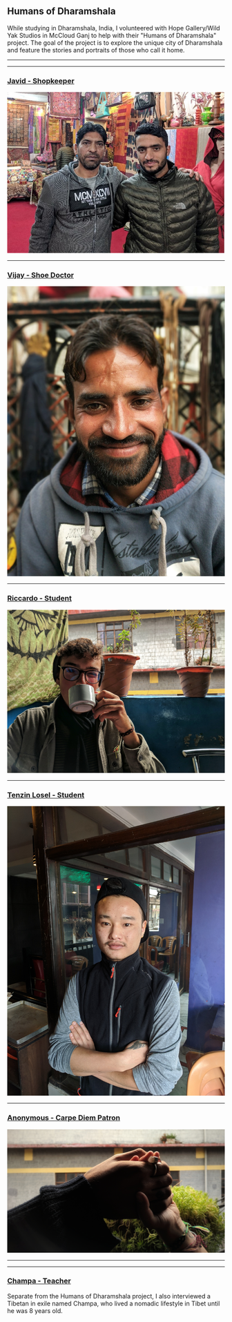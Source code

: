 ## Humans of Dharamshala
While studying in Dharamshala, India, I volunteered with Hope Gallery/Wild Yak Studios in McCloud Ganj to help with their "Humans of Dharamshala" project. The goal of the project is to explore the unique city of Dharamshala and feature the stories and portraits of those who call it home. 

---
---

### [Javid - Shopkeeper](/javid.md)
![Javid](images/javid.jpg)

---

### [Vijay - Shoe Doctor](/vijay.md)
![Vijay](images/vijay1.jpg)

---

### [Riccardo - Student](/riccardo.md)
![Riccardo](images/riccardo.jpeg)

---

### [Tenzin Losel - Student](/tenzin_losel.md)
![Tenzin Losel](images/tenzin-losel.jpg)

---

### [Anonymous - Carpe Diem Patron](/carpe_diem.md)
![anonymous](images/carpe-diem.jpeg)

---
---

### [Champa - Teacher](/champa.md)
Separate from the Humans of Dharamshala project, I also interviewed a Tibetan in exile named Champa, who lived a nomadic lifestyle in Tibet until he was 8 years old.

